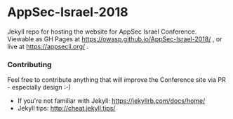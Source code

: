 # AppSec-Israel-2018

Jekyll repo for hosting the website for AppSec Israel Conference.   
Viewable as GH Pages at https://owasp.github.io/AppSec-Israel-2018/ , or live at https://appsecil.org/ . 

### Contributing
Feel free to contribute anything that will improve the Conference site via PR - especially design :-)   
- If you're not familiar with Jekyll: https://jekyllrb.com/docs/home/  
- Jekyll tips: http://cheat.jekyll.tips/ 
